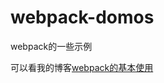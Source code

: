 # webpack-domos
webpack的一些示例

可以看我的博客[webpack的基本使用](https://blog.csdn.net/weixin_43094917/article/details/83792193)

[](https://blog.csdn.net/weixin_43094917/article/details/83792193)

